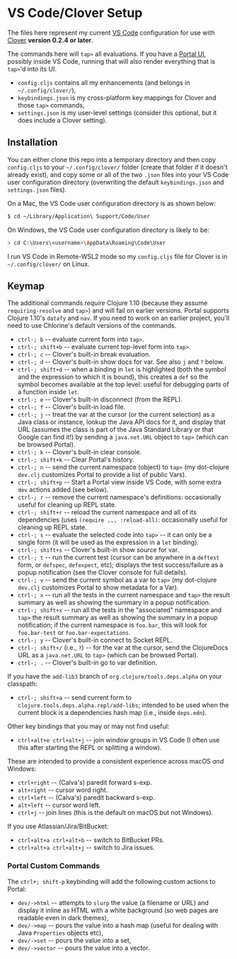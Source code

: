 # VS Code/Clover Setup

The files here represent my current [VS Code](https://code.visualstudio.com/) configuration for use with [Clover](https://marketplace.visualstudio.com/items?itemName=mauricioszabo.clover) **version 0.2.4 or later**.

The commands here will `tap>` all evaluations. If you have a [Portal UI](https://github.com/djblue/portal), possibly inside VS Code, running that will also render everything that is `tap>`'d into its UI.

* `config.cljs` contains all my enhancements (and belongs in `~/.config/clover/`),
* `keybindings.json` is my cross-platform key mappings for Clover and those `tap>` commands,
* `settings.json` is my user-level settings (consider this optional, but it does include a Clover setting).

## Installation

You can either clone this repo into a temporary directory and then copy `config.cljs` to your `~/.config/clover/` folder (create that folder if it doesn't already exist), and copy some or all of the two `.json` files into your VS Code user configuration directory (overwriting the default `keybindings.json` and `settings.json` files).

On a Mac, the VS Code user configuration directory is as shown below:

```bash
$ cd ~/Library/Application\ Support/Code/User
```

On Windows, the VS Code user configuration directory is likely to be:

```bash
> cd C:\Users\<username>\AppData\Roaming\Code\User
```

I run VS Code in Remote-WSL2 mode so my `config.cljs` file for Clover is in `~/.config/clover/` on Linux.

## Keymap

The additional commands _require_ Clojure 1.10 (because they assume `requiring-resolve` and `tap>`) and will fail on earlier versions. Portal supports Clojure 1.10's `datafy` and `nav`. If you need to work on an earlier project, you'll need to use Chlorine's default versions of the commands.

* `ctrl-; b` -- evaluate current form into `tap>`.
* `ctrl-; shift+b` -- evaluate current top-level form into `tap>`.
* `ctrl-; c` -- Clover's built-in break evaluation.
* `ctrl-; d` -- Clover's built-in show docs for var. See also `j` and `?` below.
* `ctrl-; shift+d` -- when a binding in `let` is highlighted (both the symbol and the expression to which it is bound), this creates a `def` so the symbol becomes available at the top level: useful for debugging parts of a function inside `let`.
* `ctrl-; e` -- Clover's built-in disconnect (from the REPL).
* `ctrl-; f` -- Clover's built-in load file.
* `ctrl-; j` -- treat the var at the cursor (or the current selection) as a Java class or instance, lookup the Java API docs for it, and display that URL (assumes the class is part of the Java Standard Library or that Google can find it!) by sending a `java.net.URL` object to `tap>` (which can be browsed Portal).
* `ctrl-; k` -- Clover's built-in clear console.
* `ctrl-; shift+k` -- Clear Portal's history.
* `ctrl-; n` -- send the current namespace (object) to `tap>` (my dot-clojure `dev.clj` customizes Portal to provide a list of public Vars).
* `ctrl-; shift+p` -- Start a Portal view inside VS Code, with some extra `dev` actions added (see below).
* `ctrl-; r` -- remove the current namespace's definitions: occasionally useful for cleaning up REPL state.
* `ctrl-; shift+r` -- reload the current namespace and all of its dependencies (uses `(require ,,, :reload-all)`: occasionally useful for cleaning up REPL state.
* `ctrl-; s` -- evaluate the selected code into `tap>` -- it can only be a single form (it will be used as the expression in a `let` binding).
* `ctrl-; shift+s` -- Clover's built-in show source for var.
* `ctrl-; t` -- run the current test (cursor can be anywhere in a `deftest` form, or `defspec`, `defexpect`, etc); displays the test success/failure as a popup notification (see the Clover console for full details).
* `ctrl-; v` -- send the current symbol as a var to `tap>` (my dot-clojure `dev.clj` customizes Portal to show metadata for a Var).
* `ctrl-; x` -- run all the tests in the current namespace and `tap>` the result summary as well as showing the summary in a popup notification.
* `ctrl-; shift+x` -- run all the tests in the "associated" namespace and `tap>` the result summary as well as showing the summary in a popup notification; if the current namespace is `foo.bar`, this will look for `foo.bar-test` or `foo.bar-expectations`.
* `ctrl-; y` -- Clover's built-in connect to Socket REPL.
* `ctrl-; shift+/` (i.e., `?`) -- for the var at the cursor, send the  ClojureDocs URL as a `java.net.URL` to `tap>` (which can be browsed Portal).
* `ctrl-; .` -- Clover's built-in go to var definition.

If you have the `add-lib3` branch of `org.clojure/tools.deps.alpha` on your classpath:

* `ctrl-; shift+a` -- send current form to `clojure.tools.deps.alpha.repl/add-libs`; intended to be used when the current block is a dependencies hash map (i.e., inside `deps.edn`).

Other key bindings that you may or may not find useful:

* `ctrl+alt+e ctrl+alt+j` -- join window groups in VS Code (I often use this after starting the REPL or splitting a window).

These are intended to provide a consistent experience across macOS _and_ Windows:

* `ctrl+right` -- (Calva's) paredit forward s-exp.
* `alt+right` -- cursor word right.
* `ctrl+left` -- (Calva's) paredit backward s-exp.
* `alt+left` -- cursor word left.
* `ctrl+j` -- join lines (this is the default on macOS but not Windows).

If you use Atlassian/Jira/BitBucket:

* `ctrl+alt+a ctrl+alt+b` -- switch to BitBucket PRs.
* `ctrl+alt+a ctrl+alt+j` -- switch to Jira issues.

### Portal Custom Commands

The `ctrl+; shift-p` keybinding will add the following custom actions to Portal:

* `dev/->html` -- attempts to `slurp` the value (a filename or URL) and display it inline as HTML with a white background (so web pages are readable even in dark themes),
* `dev/->map` -- pours the value into a hash map (useful for dealing with Java `Properties` objects etc),
* `dev/->set` -- pours the value into a set,
* `dev/->vector` -- pours the value into a vector.
